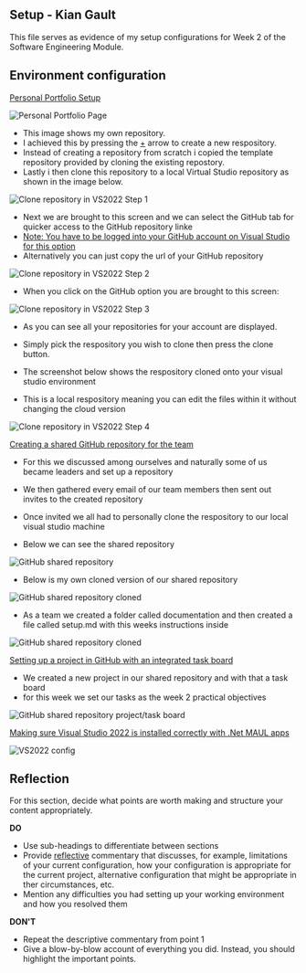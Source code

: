 ## Setup - Kian Gault 

This file serves as evidence of my setup configurations for Week 2 of the Software Engineering Module. 

## Environment configuration

<ins> Personal Portfolio Setup <ins>

![Personal Portfolio Page](images/Portfolio_Setup_KG.png.png)
- This image shows my own repository. 
- I achieved this by pressing the <ins>+</ins> arrow to create a new respository. 
- Instead of creating a repository from scratch i copied the template repository provided by cloning the existing repostory.
- Lastly i then clone this repository to a local Virtual Studio repository as shown in the image below.

![Clone repository in VS2022 Step 1](images/vs2022_clone_repository_step1_kg.png)

- Next we are brought to this screen and we can select the GitHub tab for quicker access to the GitHub repository linke
- <ins> Note: You have to be logged into your GitHub account on Visual Studio for this option <ins> 
- Alternatively you can just copy the url of your GitHub repository 

![Clone repository in VS2022 Step 2](images/vs2022_clone_repository_step2_kg.png)

- When you click on the GitHub option you are brought to this screen:

![Clone repository in VS2022 Step 3](images/vs2022_clone_repository_step3_kg.png)

- As you can see all your repositories for your account are displayed. 
- Simply pick the respository you wish to clone then press the clone button. 

- The screenshot below shows the respository cloned onto your visual studio environment
- This is a local respository meaning you can edit the files within it without changing the cloud version

![Clone repository in VS2022 Step 4](images/vs2022_clone_repository_step4_kg.png)


<ins> Creating a shared GitHub repository for the team <ins> 

- For this we discussed among ourselves and naturally some of us became leaders and set up a repository
- We then gathered every email of our team members then sent out invites to the created repository
- Once invited we all had to personally clone the respository to our local visual studio machine

- Below we can see the shared repository 

![GitHub shared repository](images/green_team_repository_github_kg.png)

- Below is my own cloned version of our shared repository 

![GitHub shared repository cloned](images/green_team_repository_cloned_kg.png)

- As a team we created a folder called documentation and then created a file called setup.md with this weeks instructions inside

![GitHub shared repository cloned](images/setup_completed_kg.png)

<ins>Setting up a project in GitHub with an integrated task board<ins>

- We created a new project in our shared repository and with that a task board 
- for this week we set our tasks as the week 2 practical objectives 

![GitHub shared repository project/task board](images/team_project_kg.png)


<ins>Making sure Visual Studio 2022 is installed correctly with .Net MAUL apps<ins>

![VS2022 config](images/VS2022_config_KG.png)


## Reflection

For this section, decide what points are worth making and structure your content 
appropriately.

**DO**

* Use sub-headings to differentiate between sections
* Provide <ins>reflective</ins> commentary that discusses, for example, limitations of
  your current configuration, how your configuration is appropriate for the current 
  project, alternative configuration that might be appropriate in ther circumstances, 
  etc.
* Mention any difficulties you had setting up your working environment and how you 
  resolved them

**DON'T**

* Repeat the descriptive commentary from point 1
* Give a blow-by-blow account of everything you did. Instead, you should highlight 
  the important points.
